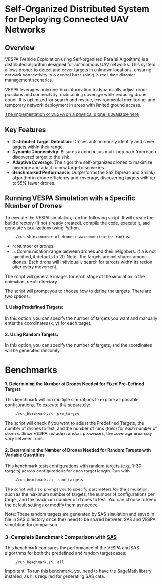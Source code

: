 # Self-Organized Distributed System for Deploying Connected UAV Networks

## Overview
VESPA (Vehicle Exploration using Self-organized Parallel Algorithm) is a distributed algorithm designed for autonomous UAV networks. This system allows drones to detect and cover targets in unknown locations, ensuring network connectivity to a central base (sink) in real-time disaster management scenarios.

VESPA leverages only one-hop information to dynamically adjust drone positions and connectivity, maintaining coverage while reducing drone count. It is optimized for search and rescue, environmental monitoring, and temporary network deployment in areas with limited ground access.

[The implementation of VESPA on a physical drone is available here](https://github.com/SulaimanMohammad/Drone_VESPA)

## Key Features
- **Distributed Target Detection**: Drones autonomously identify and cover targets within their range.
- **Dynamic Connectivity**: Ensures a continuous multi-hop path from each discovered target to the sink.
- **Adaptive Coverage**: The algorithm self-organizes drones to maximize coverage and adapt to new target discoveries.
- **Benchmarked Performance**: Outperforms the SaS (Spread and Shrink) algorithm in drone efficiency and coverage, discovering targets with up to 55% fewer drones.

## Running VESPA Simulation with a Specific Number of Drones
To execute the VESPA simulation, run the following script. It will create the build directory (if not already created), compile the code, execute it, and generate visualizations using Python.
```bash
    ./run.sh n=<number_of_drones> a=<communication_radius>
```
- `n`: Number of drones.
- `a`: Communication range between drones and their neighbors. If a is not specified, it defaults to 20.
Note: The targets are not shared among drones. Each drone will individually search for targets within its region after every movement.

The script will generate images for each stage of the simulation in the animation_result directory.

The script will prompt you to choose how to define the targets. There are two options:
#### 1. **Using Predefined Targets**: 
In this option, you can specify the number of targets you want and manually enter the coordinates (x, y) for each target.
#### 2. **Using Random Targets**: 
In this option, you can specify the number of targets, and the coordinates will be generated randomly.

# Benchmarks 

#### 1. **Determining the Number of Drones Needed for Fixed Pre-Defined Targets**
This benchmark will run multiple simulations to explore all possible configurations. To execute this separately:

```bash 
    ./run_benchmark.sh  pre_target 
```
The script will check if you want to adjust the Predefined Targets, the number of drones to test, and the number of runs (tries) for each number of drones. Since VESPA includes random processes, the coverage area may vary between runs.

#### 2. **Determining the Number of Drones Needed for Random Targets with Variable Quantities**
This benchmark tests configurations with random targets (e.g., 1-30 targets) across configurations for each target length. Run with:
```bash  
    ./run_benchmark.sh  rand_targets
```
The script will also prompt you to specify parameters for the simulation, such as the maximum number of targets, the number of configurations per target, and the maximum number of drones to test. You can choose to keep the default settings or modify them as needed.

Note: These random targets are generated by SAS simulation and saved in file in SAS directory since they need to be shared between SAS and VESPA simulation for comparison. 

### 3. **Complete Benchmark Comparison with [SAS](https://hal.univ-reunion.fr/hal-01406492v1)**

This benchmark compares the performance of the VESPA and SAS algorithms for both the predefined and random target cases:

```bash 
    ./run_benchmark.sh  all
```
Important: To run this benchmark, you need to have the SageMath library installed, as it is required for generating SAS data.

